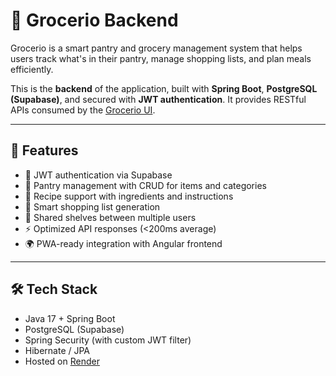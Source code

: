 # 🥦 Grocerio Backend

Grocerio is a smart pantry and grocery management system that helps users track what's in their pantry, manage shopping lists, and plan meals efficiently.

This is the **backend** of the application, built with **Spring Boot**, **PostgreSQL (Supabase)**, and secured with **JWT authentication**. It provides RESTful APIs consumed by the [Grocerio UI](https://riccardoscilla.github.io/grocerio-ui/).

---

## 🚀 Features

- 🔐 JWT authentication via Supabase
- 🧺 Pantry management with CRUD for items and categories
- 📝 Recipe support with ingredients and instructions
- 🛒 Smart shopping list generation
- 👥 Shared shelves between multiple users
- ⚡ Optimized API responses (<200ms average)
- 🌍 PWA-ready integration with Angular frontend

---

## 🛠️ Tech Stack

- Java 17 + Spring Boot
- PostgreSQL (Supabase)
- Spring Security (with custom JWT filter)
- Hibernate / JPA
- Hosted on [Render](https://render.com/)
